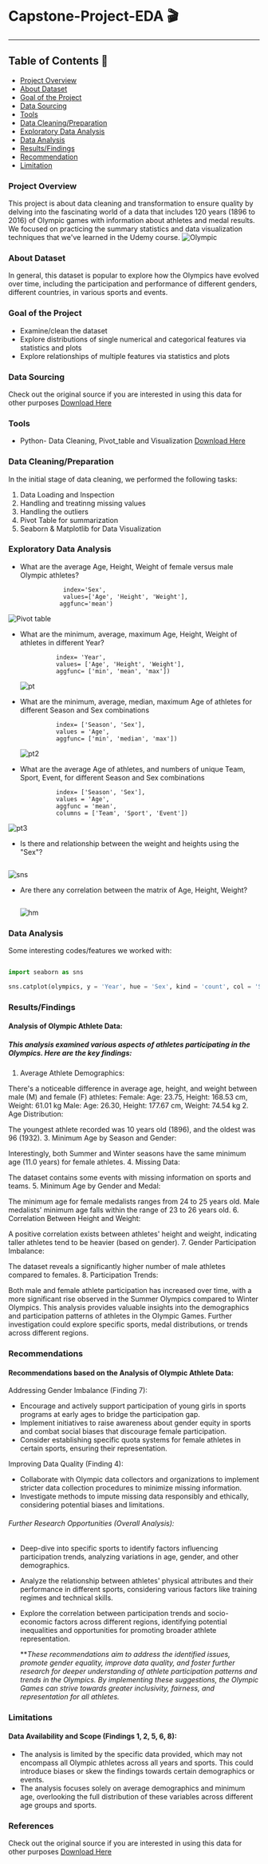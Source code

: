 # Capstone-Project-EDA 🎬
---

## Table of Contents 📖
- [Project Overview](#project-overview)
- [About Dataset](#about-dataset)
- [Goal of the Project](#goal-of-the-project)
- [Data Sourcing](#data-sourcing)
- [Tools](#tools)
- [Data Cleaning/Preparation](#data-cleaning-preparation)
- [Exploratory Data Analysis](#exploratory-data-analysis)
- [Data Analysis](#data-analysis)
- [Results/Findings](#results-findings)
- [Recommendation](#recommendation)
- [Limitation](#limitation)

### Project Overview
This project is about data cleaning and transformation to ensure quality by delving into the fascinating world of a data that includes 120 years (1896 to 2016) of Olympic games with information about athletes and medal results.
We focused on practicing the summary statistics and data visualization techniques that we've learned in the Udemy course.
![Olympic](https://github.com/MAishatLola/Capstone-Project-EDA-/assets/148435526/ede8b6c2-c2a4-40d3-a1ca-c19a6c8a6d93)


### About Dataset 
In general, this dataset is popular to explore how the Olympics have evolved over time, including the participation and performance of different genders, different countries, in various sports and events.
### Goal of the Project
- Examine/clean the dataset
- Explore distributions of single numerical and categorical features via statistics and plots
- Explore relationships of multiple features via statistics and plots
### Data Sourcing
Check out the original source if you are interested in using this data for other purposes [Download Here](https://www.kaggle.com/heesoo37/120-years-of-olympic-history-athletes-and-results)
### Tools 
- Python- Data Cleaning, Pivot_table and Visualization [Download Here](https://drive.google.com/file/d/1u2iy9xSvFOpngaP96g5bMNaKlClVnAaH/view?usp=sharing)

  
### Data Cleaning/Preparation

In the initial stage of data cleaning, we performed the following tasks:
1. Data Loading and Inspection
2. Handling and treatinng missing values
3. Handling the outliers
4. Pivot Table for summarization
5. Seaborn & Matplotlib for Data Visualization


### Exploratory Data Analysis
 - What are the average Age, Height, Weight of female versus male Olympic athletes?
   ```pd.pivot_table(olympics,  
               index='Sex',
               values=['Age', 'Height', 'Weight'],
              aggfunc='mean')
    ```
  ![Pivot table](https://github.com/MAishatLola/Capstone-Project-EDA-/assets/148435526/2f270dc1-b1d9-4495-8c8a-09b705fc0caf)

 - What are the minimum, average, maximum Age, Height, Weight of athletes in different Year?
    ```pd.pivot_table(olympics,
              index= 'Year',
              values= ['Age', 'Height', 'Weight'],
              aggfunc= ['min', 'mean', 'max'])
    ```
    ![pt](https://github.com/MAishatLola/Capstone-Project-EDA-/assets/148435526/b96e6562-59dc-4a5c-9848-0fe05bf2b053)
- What are the minimum, average, median, maximum Age of athletes for different Season and Sex combinations

    ```pd.pivot_table(olympics,
              index= ['Season', 'Sex'],
              values = 'Age',
              aggfunc= ['min', 'median', 'max'])
    ```
    ![pt2](https://github.com/MAishatLola/Capstone-Project-EDA-/assets/148435526/bbf1c75a-a4d2-4132-8545-d09500bcb60b)

- What are the average Age of athletes, and numbers of unique Team, Sport, Event, for different Season and Sex combinations

    ```pd.pivot_table(olympics,
              index= ['Season', 'Sex'],
              values = 'Age',
              aggfunc = 'mean',
              columns = ['Team', 'Sport', 'Event'])
    ```
![pt3](https://github.com/MAishatLola/Capstone-Project-EDA-/assets/148435526/1839cba1-ddf6-4c31-a5d4-7e5a9e9e5bcb)

- Is there and relationship between the weight and heights using the "Sex"?
    ```sns.relplot(olympics, x = 'Height', y = 'Weight', kind = 'scatter', hue = 'Sex', style = 'Sex')
    ```
    
![sns](https://github.com/MAishatLola/Capstone-Project-EDA-/assets/148435526/8ac9a2c2-d253-4489-b647-8a6da9b61ec5)
- Are there any correlation between the matrix of Age, Height, Weight?
    ```sns.heatmap(olympics[['Age', 'Height', 'Weight']].corr(), cmap = 'coolwarm')
    ```
  ![hm](https://github.com/MAishatLola/Capstone-Project-EDA-/assets/148435526/c2e9fbb5-b7ba-4549-9f83-2816d7bf7de3)



### Data Analysis

Some interesting codes/features we worked with:

```python

import seaborn as sns

sns.catplot(olympics, y = 'Year', hue = 'Sex', kind = 'count', col = 'Season');
```
### Results/Findings
#### Analysis of Olympic Athlete Data:

##### This analysis examined various aspects of athletes participating in the Olympics. Here are the key findings:

1. Average Athlete Demographics:

There's a noticeable difference in average age, height, and weight between male (M) and female (F) athletes:
Female: Age: 23.75, Height: 168.53 cm, Weight: 61.01 kg
Male: Age: 26.30, Height: 177.67 cm, Weight: 74.54 kg
2. Age Distribution:

The youngest athlete recorded was 10 years old (1896), and the oldest was 96 (1932).
3. Minimum Age by Season and Gender:

Interestingly, both Summer and Winter seasons have the same minimum age (11.0 years) for female athletes.
4. Missing Data:

The dataset contains some events with missing information on sports and teams.
5. Minimum Age by Gender and Medal:

The minimum age for female medalists ranges from 24 to 25 years old.
Male medalists' minimum age falls within the range of 23 to 26 years old.
6. Correlation Between Height and Weight:

A positive correlation exists between athletes' height and weight, indicating taller athletes tend to be heavier (based on gender).
7. Gender Participation Imbalance:

The dataset reveals a significantly higher number of male athletes compared to females.
8. Participation Trends:

Both male and female athlete participation has increased over time, with a more significant rise observed in the Summer Olympics compared to Winter Olympics.
This analysis provides valuable insights into the demographics and participation patterns of athletes in the Olympic Games. Further investigation could explore specific sports, medal distributions, or trends across different regions.


### Recommendations
#### Recommendations based on the Analysis of Olympic Athlete Data:

Addressing Gender Imbalance (Finding 7):

- Encourage and actively support participation of young girls in sports programs at early ages to bridge the participation gap.
- Implement initiatives to raise awareness about gender equity in sports and combat social biases that discourage female participation.
- Consider establishing specific quota systems for female athletes in certain sports, ensuring their representation.

Improving Data Quality (Finding 4):

- Collaborate with Olympic data collectors and organizations to implement stricter data collection procedures to minimize missing information.
- Investigate methods to impute missing data responsibly and ethically, considering potential biases and limitations.

###### Further Research Opportunities (Overall Analysis):

- Deep-dive into specific sports to identify factors influencing participation trends, analyzing variations in age, gender, and other demographics.
- Analyze the relationship between athletes' physical attributes and their performance in different sports, considering various factors like training regimes and technical skills.
- Explore the correlation between participation trends and socio-economic factors across different regions, identifying potential inequalities and opportunities for promoting broader athlete representation.

  ***These recommendations aim to address the identified issues, promote gender equality, improve data quality, and foster further research for deeper understanding of athlete participation patterns and trends in the Olympics. By implementing these suggestions, the Olympic Games can strive towards greater inclusivity, fairness, and representation for all athletes.*


### Limitations
#### Data Availability and Scope (Findings 1, 2, 5, 6, 8):

- The analysis is limited by the specific data provided, which may not encompass all Olympic athletes across all years and sports. This could introduce biases or skew the findings towards certain demographics or events.
- The analysis focuses solely on average demographics and minimum age, overlooking the full distribution of these variables across different age groups and sports.

### References
Check out the original source if you are interested in using this data for other purposes [Download Here](https://www.kaggle.com/heesoo37/120-years-of-olympic-history-athletes-and-results)



